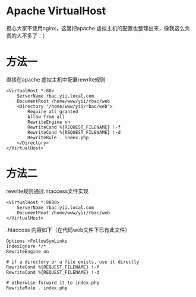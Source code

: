 Apache VirtualHost
======================
担心大家不使用nginx，这里把apache 虚拟主机的配置也整理出来，像我这么负责的人不多了：）

方法一 
=====================
直接在apache 虚拟主机中配置rewrite规则

    <VirtualHost *:80>
        ServerName rbac.yii.local.com
        DocumentRoot /home/www/yii/rbac/web
        <Directory "/home/www/yii/rbac/web">
            Require all granted
            Allow from all
            RewriteEngine on
            RewriteCond %{REQUEST_FILENAME} !-f
            RewriteCond %{REQUEST_FILENAME} !-d
            RewriteRule . index.php
        </Directory>
    </VirtualHost>

方法二
=====================
rewrite规则通过.htaccess文件实现

    <VirtualHost *:8000>
        ServerName rbac.yii.local.com
        DocumentRoot /home/www/yii/rbac/web
    </VirtualHost>
    
    
.htaccess 内容如下（在代码web文件下已有此文件）

    Options +FollowSymLinks
    IndexIgnore */*
    RewriteEngine on
    
    # if a directory or a file exists, use it directly
    RewriteCond %{REQUEST_FILENAME} !-f
    RewriteCond %{REQUEST_FILENAME} !-d
    
    # otherwise forward it to index.php
    RewriteRule . index.php